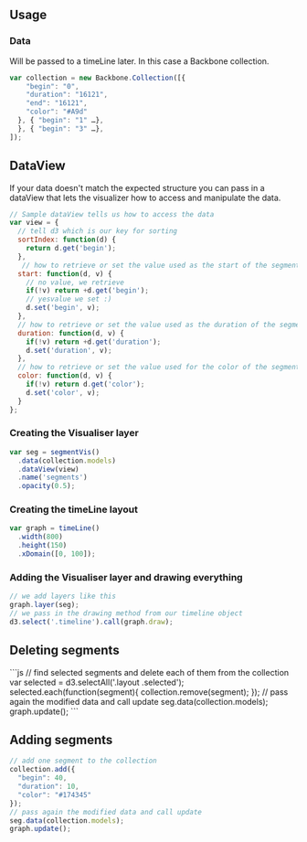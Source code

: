 ## Usage

### Data
Will be passed to a timeLine later. In this case a Backbone collection.

```js
var collection = new Backbone.Collection([{
    "begin": "0",
    "duration": "16121",
    "end": "16121",
    "color": "#A9d"
  }, { "begin": "1" …},
  }, { "begin": "3" …},
]);
```

## DataView
If your data doesn't match the expected structure you can pass in a dataView that lets the visualizer how to access and manipulate the data.

```js
// Sample dataView tells us how to access the data
var view = {
  // tell d3 which is our key for sorting
  sortIndex: function(d) {
    return d.get('begin');
  },
   // how to retrieve or set the value used as the start of the segment
  start: function(d, v) {
    // no value, we retrieve
    if(!v) return +d.get('begin');
    // yesvalue we set :)
    d.set('begin', v);
  },
  // how to retrieve or set the value used as the duration of the segment
  duration: function(d, v) {
    if(!v) return +d.get('duration');
    d.set('duration', v);
  },
  // how to retrieve or set the value used for the color of the segment
  color: function(d, v) {
    if(!v) return d.get('color');
    d.set('color', v);
  }
};
```

### Creating the Visualiser layer
```js
var seg = segmentVis()
  .data(collection.models)
  .dataView(view)
  .name('segments')  
  .opacity(0.5);
```

### Creating the timeLine layout
```js
var graph = timeLine()
  .width(800)
  .height(150)
  .xDomain([0, 100]);
```

### Adding the Visualiser layer and drawing everything

```js
// we add layers like this
graph.layer(seg);
// we pass in the drawing method from our timeline object
d3.select('.timeline').call(graph.draw);
```


<h2 id="deleting">Deleting segments</h2>
```js
// find selected segments and delete each of them from the collection
var selected = d3.selectAll('.layout .selected');
selected.each(function(segment){
  collection.remove(segment);
});
// pass again the modified data and call update
seg.data(collection.models);
graph.update();
```

## Adding segments

```js
// add one segment to the collection
collection.add({
  "begin": 40,
  "duration": 10,
  "color": "#174345"
});
// pass again the modified data and call update
seg.data(collection.models);
graph.update();
```